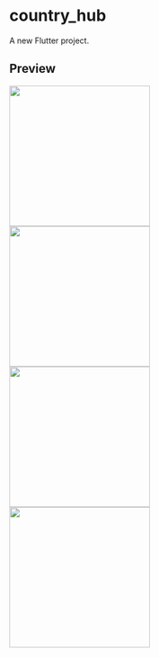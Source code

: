 # country_hub

A new Flutter project.

## Preview

<img src="https://github.com/ikram-khani/country_hub/assets/96640983/d54b6542-baf6-4875-b718-84751d0db7e6" width="250"> </br>
<img src="https://github.com/ikram-khani/country_hub/assets/96640983/47ad4ae2-83a3-4f06-8574-981d88e59372" width="250"> </br>
<img src="https://github.com/ikram-khani/country_hub/assets/96640983/296a843b-f6d7-474c-b71e-8c8e5acae4da" width="250"> </br>
<img src="https://github.com/ikram-khani/country_hub/assets/96640983/e78ce0d2-70b0-411d-9c5c-367de983c474" width="250"> </br>



